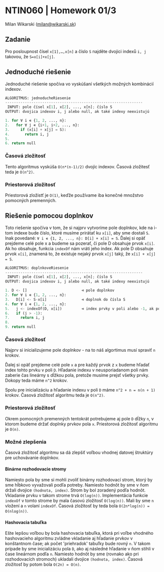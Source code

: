 # NTIN060 | Homework 01/3

Milan Wikarski (milan@wikarski.sk)

## Zadanie

Pro posloupnost čísel `x[1],…,x[n]` a číslo `S` najděte dvojici indexů `i, j` takovou, že `S=x[i]+x[j]`.

## Jednoduché riešenie

Jednoduché riešenie spočíva vo vyskúšaní všetkých možných kombinácií indexov.

```python
ALGORITMUS: jednoducheRiesenie
---------------------------------------------------------------
 INPUT: pole čísel x[1], x[2], ..., x[n]; číslo S
OUTPUT: dvojica indexov i, j alebo null, ak také indexy neexistujú

1. for ∀ i ∊ {1, 2, ..., n}:
2.   for ∀ j ∊ {i+1, i+2, ..., n}:
3.     if (x[i] + x[j] = S):
4.       return i, j
5.
6. return null
```

### Časová zložitosť

Tento algoritmus vyskúša `O(n*(n-1)/2)` dvojíc indexov. Časová zložitesť teda je `O(n^2)`.

### Priestorová zložitosť

Priestorová zložistť je `O(1)`, keďže používame iba konečné množstvo pomocných premenných.


## Riešenie pomocou doplnkov

Toto riešenie spočíva v tom, že si najprv vytvoríme pole doplnkov, kde na i-tom indexe bude číslo, ktoré musíme prirátať ku `x[i]`, aby sme dostali `S`. Inak povedané: `∀ i ∊ {1, 2, ..., n}: D[i] + x[i] = S`. Ďalej si opäť prejdeme celé pole x a budeme sa pozerať, či pole D obsahuje prvok `x[i]`. Ak ho obsahuje, funkcia `indexOf` nám vráti jeho index. Ak pole D obsahuje prvok `x[i]`, znamená to, že existuje nejaký prvok `x[j]` taký, že `x[i] + x[j] = S`.

```python
ALGORITMUS: doplnkoveRiesenie
---------------------------------------------------------------
 INPUT: pole čísel x[1], x[2], ..., x[n]; číslo S
OUTPUT: dvojica indexov i, j alebo null, ak také indexy neexistujú

1. D <- []                         ⊲ pole doplnkov
2. for ∀ i ∊ {1, 2, ..., n}:
3.   D[i] <- S-x[i]                ⊲ doplnok do čísla S
4. for ∀ i ∊ {1, 2, ..., n}:
5.   j <- indexOf(D, x[i])         ⊲ index prvky v poli alebo -1, ak pole prvok neobsahuje
6.   if (j > -1):
7.     return i, j
8.
9. return null
```

### Časová zložitosť

Najprv si inicializujeme pole doplnkov - na to náš algortimus musí spraviť `n` krokov.

Ďalej si opäť prejdeme celé pole `x` a pre každý prvok z `x` budeme hľadať index tohto prvku v poli `D`. Hľadanie indexu v neusporiadanom poli nám zaberie čas lineárny s dĺžkou pola, pretože musíme prejsť všetky prvky. Dokopy teda máme `n^2` krokov.

Spolu pre inicializáciu a hľadanie indexu v poli `D` máme `n^2 + n = n(n + 1)` krokov. Časová zložitosť algoritmu teda je `O(n^2)`.

### Priestorová zložitosť

Okrem pomocných premenných tentokrát potrebujeme aj pole `D` dĺžky `n`, v ktorom budeme držať doplnky prvkov pola `x`. Priestorová zložitosť algoritmu je `O(n)`.

### Možné zlepšenia

Časová zložitosť algoritmu sa dá zlepšiť voľbou vhodnej datovej štruktúry pre uchovávanie doplnkov.

#### Binárne rozhodovacie stromy

Namiesto pola by sme si mohli zvoliť binárny rozhodovací strom, ktorý by sme hĺbkovo vyvažovali podľa potreby. Namiesto hodnôt by sme v ňom držali dvojice `(hodnota, index)`. Strom by bol zoradený podľa hodnôt. Vkladanie prvku v takom strome trvá `O(log(n))`. Implementácia funkcie `indexOf` v tomto strome by mala časovú zložitosť `O(log(n))`. Mali by sme `n` vložení a `n` volaní `indexOf`. Časová zložitosť by teda bola `O(2n*log(n)) = O(nlog(n))`.

#### Hashovacia tabuľka

Ešte lepšou voľbou by bola hashovacia tabuľka, ktorá pri voľbe vhodného hashovacieho algoritmu zvládne vkladanie aj hľadanie prvkov v konštantnom čase; ak počet 'priehradok' tabuľky bude rovný `n`. V takom prípade by sme inicializáciu pola `D`, ako aj následné hľadanie v ňom stihli v čase lineárnom podľa `n`. Namiesto hodnôt by sme (rovnako ako pri rozhodovacích stromoch) ukladali dvojice `(hodnota, index)`. Časová zložitosť by potom bola `O(2n) = O(n)`.